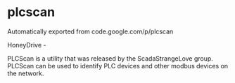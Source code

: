 # plcscan
Automatically exported from code.google.com/p/plcscan

HoneyDrive -

PLCScan is a utility that was released by the ScadaStrangeLove group. PLCScan can be used to identify PLC devices and other modbus devices on the network.
